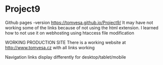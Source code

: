 # Project9

Github pages -version
https://tomvesa.github.io/Project9/
It may have not working some of the links because of not using the html extension. I learned how to not use it on webhosting using htaccess file modification

WORKING PRODUCTION SITE
There is a working website at http://www.tomvesa.cz with all links working

Navigation links display differently for desktop/tablet/mobile

